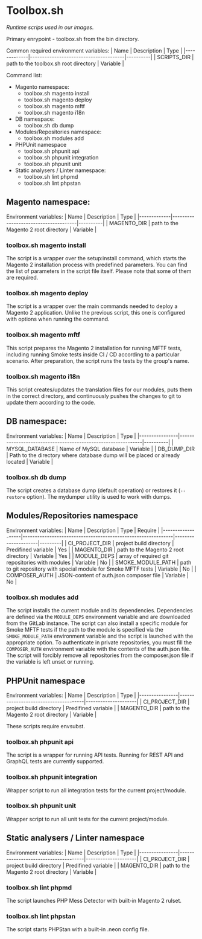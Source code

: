 # Toolbox.sh
*Runtime scrips used in our images.*

Primary enrypoint - toolbox.sh from the bin directory.

Common required environment variables:
| Name        | Description                           | Type     |
|-------------|---------------------------------------|----------|
| SCRIPTS_DIR | path to the toolbox.sh root directory | Variable |

Command list:
* Magento namespace:
	* toolbox.sh magento install
	* toolbox.sh magento deploy
	* toolbox.sh magento mftf
	* toolbox.sh magento i18n
* DB namespace:
	* toolbox.sh db dump
* Modules/Repositories namespace:
	* toolbox.sh modules add
* PHPUnit namespace
	* toolbox.sh phpunit api
	* toolbox.sh phpunit integration
	* toolbox.sh phpunit unit
* Static analysers / Linter namespace:
	* toolbox.sh lint phpmd
	* toolbox.sh lint phpstan


## Magento namespace:
Environment variables:
| Name        | Description                          | Type     |
|-------------|--------------------------------------|----------|
| MAGENTO_DIR | path to the Magento 2 root directory | Variable |

### toolbox.sh magento install
The script is a wrapper over the setup:install command, which starts the Magento 2 installation process with predefined parameters. You can find the list of parameters in the script file itself. Please note that some of them are required.

### toolbox.sh magento deploy
The script is a wrapper over the main commands needed to deploy a Magento 2 application. Unlike the previous script, this one is configured with options when running the command.

### toolbox.sh magento mftf
This script prepares the Magento 2 installation for running MFTF tests, including running Smoke tests inside CI / CD according to a particular scenario. After preparation, the script runs the tests by the group's name.

### toolbox.sh magento i18n
This script creates/updates the translation files for our modules, puts them in the correct directory, and continuously pushes the changes to git to update them according to the code.

## DB namespace:
Environment variables:
| Name           | Description                                                  | Type     |
|----------------|--------------------------------------------------------------|----------|
| MYSQL_DATABASE | Name of MySQL database                                       | Variable |
| DB_DUMP_DIR    | Path to the directory where database dump will be placed or already located | Variable |

### toolbox.sh db dump
The script creates a database dump (default operation) or restores it (`--restore` option). The mydumper utility is used to work with dumps.

## Modules/Repositories namespace
Environment variables:
| Name              | Description                                                  | Type                | Require |
|-------------------|--------------------------------------------------------------|---------------------|---------|
| CI_PROJECT_DIR    | project build directory                                      | Predifined variable | Yes     |
| MAGENTO_DIR       | path to the Magento 2 root directory                         | Variable            | Yes     |
| MODULE_DEPS       | array of required git repositories with modules              | Variable            | No      |
| SMOKE_MODULE_PATH | path to git repository with special module for  Smoke MFTF tests | Variable            | No      |
| COMPOSER_AUTH     | JSON-content of auth.json composer file                      | Variable            | No      |

### toolbox.sh modules add
The script installs the current module and its dependencies.
Dependencies are defined via the `MODULE_DEPS` environment variable and are downloaded from the GitLab instance.
The script can also install a specific module for Smoke MFTF tests if the path to the module is specified via the `SMOKE_MODULE_PATH` environment variable and the script is launched with the appropriate option. To authenticate in private repositories, you must fill the `COMPOSER_AUTH` environment variable with the contents of the auth.json file. The script will forcibly remove all repositories from the composer.json file if the variable is left unset or running.

## PHPUnit namespace
Environment variables:
| Name           | Description                          | Type                |
|----------------|--------------------------------------|---------------------|
| CI_PROJECT_DIR | project build directory              | Predifined variable |
| MAGENTO_DIR    | path to the Magento 2 root directory | Variable            |

These scripts require envsubst.

### toolbox.sh phpunit api
The script is a wrapper for running API tests. Running for REST API and GraphQL tests are currently supported.

### toolbox.sh phpunit integration
Wrapper script to run all integration tests for the current project/module.

### toolbox.sh phpunit unit
Wrapper script to run all unit tests for the current project/module.

## Static analysers / Linter namespace
Environment variables:
| Name           | Description                          | Type                |
|----------------|--------------------------------------|---------------------|
| CI_PROJECT_DIR | project build directory              | Predifined variable |
| MAGENTO_DIR    | path to the Magento 2 root directory | Variable            |

### toolbox.sh lint phpmd
The script launches PHP Mess Detector with built-in Magento 2 rulset.

### toolbox.sh lint phpstan
The script starts PHPStan with a built-in .neon config file.
